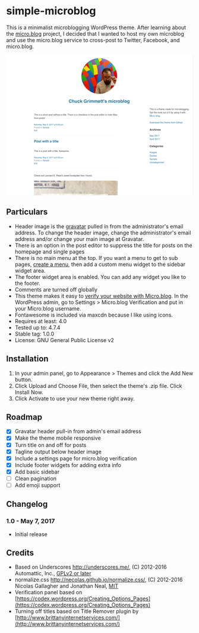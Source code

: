 # simple-microblog

This is a minimalist microblogging WordPress theme. After learning about the [micro.blog](http://micro.blog) project, I decided that I wanted to host my own microblog and use the micro.blog service to cross-post to Twitter, Facebook, and micro.blog.

![Screenshot](screenshot.png)

## Particulars

- Header image is the [gravatar](http://gravatar.com) pulled in from the administrator's email address. To change the header image, change the administrator's email address and/or change your main image at Gravatar.
- There is an option in the post editor to suppress the title for posts on the homepage and single pages
- There is no main menu at the top. If you want a menu to get to sub pages, [create a menu](https://codex.wordpress.org/WordPress_Menu_User_Guide), then add a custom menu widget to the sidebar widget area.
- The footer widget area is enabled. You can add any widget you like to the footer.  
- Comments are turned off globally
- This theme makes it easy to [verify your website with Micro.blog](http://help.micro.blog/2017/web-site-verification/). In the WordPress admin, go to Settings > Micro.blog Verification and put in your Micro.blog username. 
- Fontawesome is included via maxcdn because I like using icons.
- Requires at least: 4.0
- Tested up to: 4.7.4
- Stable tag: 1.0.0
- License: GNU General Public License v2

## Installation

1. In your admin panel, go to Appearance > Themes and click the Add New button.
2. Click Upload and Choose File, then select the theme's .zip file. Click Install Now.
3. Click Activate to use your new theme right away.

## Roadmap

- [x] Gravatar header pull-in from admin's email address
- [x] Make the theme mobile responsive
- [x] Turn title on and off for posts
- [x] Tagline output below header image
- [x] Include a settings page for micro.blog verification
- [x] Include footer widgets for adding extra info
- [x] Add basic sidebar
- [ ] Clean pagination
- [ ] Add emoji support

## Changelog

### 1.0 - May 7, 2017
* Initial release

## Credits

* Based on Underscores http://underscores.me/, (C) 2012-2016 Automattic, Inc., [GPLv2 or later](https://www.gnu.org/licenses/gpl-2.0.html)
* normalize.css http://necolas.github.io/normalize.css/, (C) 2012-2016 Nicolas Gallagher and Jonathan Neal, [MIT](http://opensource.org/licenses/MIT)
* Verification panel based on [https://codex.wordpress.org/Creating_Options_Pages](https://codex.wordpress.org/Creating_Options_Pages)
* Turning off titles based on Title Remover plugin by [http://www.brittanyinternetservices.com/](http://www.brittanyinternetservices.com/)